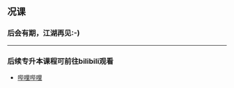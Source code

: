 ## 况课

### 后会有期，江湖再见:-)
---
### 后续专升本课程可前往bilibili观看
- [哔哩哔哩](https://space.bilibili.com/392113266)
